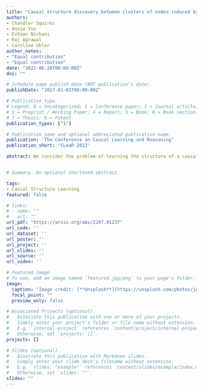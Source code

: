 ```yaml
---
title: "Causal structure discovery between clusters of nodes induced by latent factors"
authors:
- Chandler Squires
- Annie Yun
- Eshaan Nichani
- Raj Agrawal
- Caroline Uhler
author_notes:
- "Equal contribution"
- "Equal contribution"
date: "2022-06-28T00:00:00Z"
doi: ""

# Schedule page publish date (NOT publication's date).
publishDate: "2017-01-01T00:00:00Z"

# Publication type.
# Legend: 0 = Uncategorized; 1 = Conference paper; 2 = Journal article;
# 3 = Preprint / Working Paper; 4 = Report; 5 = Book; 6 = Book section;
# 7 = Thesis; 8 = Patent
publication_types: ["1"]

# Publication name and optional abbreviated publication name.
publication: 'The Conference on Causal Learning and Reasoning'
publication_short: 'CLeaR 2022'

abstract: We consider the problem of learning the structure of a causal directed acyclic graph (DAG) model in the presence of latent variables. We define "latent factor causal models" (LFCMs) as a restriction on causal DAG models with latent variables, which are composed of clusters of observed variables that share the same latent parent and connections between these clusters given by edges pointing from the observed variables to latent variables. LFCMs are motivated by gene regulatory networks, where regulatory edges, corresponding to transcription factors, connect spatially clustered genes. We show identifiability results on this model and design a consistent three-stage algorithm that discovers clusters of observed nodes, a partial ordering over clusters, and finally, the entire structure over both observed and latent nodes. We evaluate our method in a synthetic setting, demonstrating its ability to almost perfectly recover the ground truth clustering even at relatively low sample sizes, as well as the ability to recover a significant number of the edges from observed variables to latent factors. Finally, we apply our method in a semi-synthetic setting to protein mass spectrometry data with a known ground truth network, and achieve almost perfect recovery of the ground truth variable clusters.


# Summary. An optional shortened abstract. 

tags:
- Causal Structure Learning
featured: false

# links:
# - name: ""
#   url: ""
url_pdf: "https://arxiv.org/abs/2207.01237" 
url_code: ''
url_dataset: ''
url_poster: ''
url_project: ''
url_slides: ''
url_source: ''
url_video: ''

# Featured image
# To use, add an image named `featured.jpg/png` to your page's folder. 
image:
  caption: 'Image credit: [**Unsplash**](https://unsplash.com/photos/jdD8gXaTZsc)'
  focal_point: ""
  preview_only: false

# Associated Projects (optional).
#   Associate this publication with one or more of your projects.
#   Simply enter your project's folder or file name without extension.
#   E.g. `internal-project` references `content/project/internal-project/index.md`.
#   Otherwise, set `projects: []`.
projects: []

# Slides (optional).
#   Associate this publication with Markdown slides.
#   Simply enter your slide deck's filename without extension.
#   E.g. `slides: "example"` references `content/slides/example/index.md`.
#   Otherwise, set `slides: ""`.
slides: "" 
---
```


